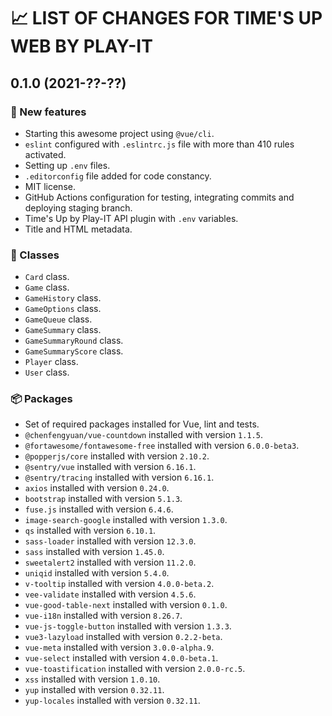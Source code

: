 # 📈 LIST OF CHANGES FOR TIME'S UP WEB BY PLAY-IT

## 0.1.0 (2021-??-??)

### 🚀 New features

* Starting this awesome project using `@vue/cli`.
* `eslint` configured with `.eslintrc.js` file with more than 410 rules activated.
* Setting up `.env` files.
* `.editorconfig` file added for code constancy.
* MIT license.
* GitHub Actions configuration for testing, integrating commits and deploying staging branch.
* Time's Up by Play-IT API plugin with `.env` variables.
* Title and HTML metadata.

### 🚗 Classes

* `Card` class.
* `Game` class.
* `GameHistory` class.
* `GameOptions` class.
* `GameQueue` class.
* `GameSummary` class.
* `GameSummaryRound` class.
* `GameSummaryScore` class.
* `Player` class.
* `User` class.

### 📦 Packages

* Set of required packages installed for Vue, lint and tests.
* `@chenfengyuan/vue-countdown` installed with version `1.1.5`.
* `@fortawesome/fontawesome-free` installed with version `6.0.0-beta3`.
* `@popperjs/core` installed with version `2.10.2`.
* `@sentry/vue` installed with version `6.16.1`.
* `@sentry/tracing` installed with version `6.16.1`.
* `axios` installed with version `0.24.0`.
* `bootstrap` installed with version `5.1.3`.
* `fuse.js` installed with version `6.4.6`.
* `image-search-google` installed with version `1.3.0`.
* `qs` installed with version `6.10.1`.
* `sass-loader` installed with version `12.3.0`.
* `sass` installed with version `1.45.0`.
* `sweetalert2` installed with version `11.2.0`.
* `uniqid` installed with version `5.4.0`.
* `v-tooltip` installed with version `4.0.0-beta.2`.
* `vee-validate` installed with version `4.5.6`.
* `vue-good-table-next` installed with version `0.1.0`.
* `vue-i18n` installed with version `8.26.7`.
* `vue-js-toggle-button` installed with version `1.3.3`.
* `vue3-lazyload` installed with version `0.2.2-beta`.
* `vue-meta` installed with version `3.0.0-alpha.9`.
* `vue-select` installed with version `4.0.0-beta.1`.
* `vue-toastification` installed with version `2.0.0-rc.5`.
* `xss` installed with version `1.0.10`.
* `yup` installed with version `0.32.11`.
* `yup-locales` installed with version `0.32.11`.